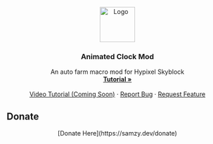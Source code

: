 <div id="top"></div>
<br />
<div align="center">
  <a href="https://github.com/YungSamzy/ACM">
    <img src="https://samzy.dev/profile.jpg" alt="Logo" width="80" height="80">
  </a>

  <h3 align="center">Animated Clock Mod</h3>

  <p align="center">
    An auto farm macro mod for Hypixel Skyblock
    <br />
    <a href="https://github.com/YungSamzy/ACM/Tutorial.md"><strong>Tutorial »</strong></a>
    <br />
    <br />
    <a href="https://www.youtube.com/watch?v=QB7ACr7pUuE">Video Tutorial (Coming Soon)</a>
    ·
    <a href="https://github.com/YungSamzy/ACM/issues">Report Bug</a>
    ·
    <a href="https://github.com/YungSamzy/ACM/issues">Request Feature</a>
  </p>
</div>

<!-- ABOUT THE PROJECT -->
## Donate  
<p align="center">
[Donate Here](https://samzy.dev/donate)
</p>
